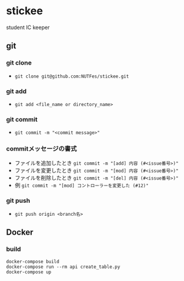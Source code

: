 # stickee
student IC keeper

## git
### git clone
- `git clone git@github.com:NUTFes/stickee.git`  

### git add
- `git add <file_name or directory_name>`

### git commit
- `git commit -m "<commit message>"`

### commitメッセージの書式
- ファイルを追加したとき
`git commit -m "[add] 内容 (#<issue番号>)"`
- ファイルを変更したとき
`git commit -m "[mod] 内容 (#<issue番号>)"`
- ファイルを削除したとき
`git commit -m "[del] 内容 (#<issue番号>)"`
- 例
`git commit -m "[mod] コントローラーを変更した (#12)"`

### git push
- `git push origin <branch名>`

## Docker
### build
```
docker-compose build
docker-compose run --rm api create_table.py
docker-compose up
```



